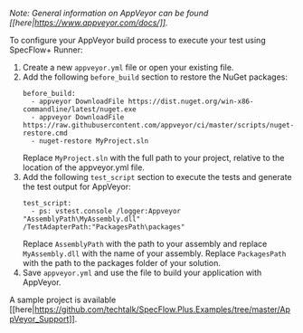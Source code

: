 *Note: General information on AppVeyor can be found [[here|https://www.appveyor.com/docs/]].*

To configure your AppVeyor build process to execute your test using SpecFlow+ Runner:

1. Create a new `appveyor.yml` file or open your existing file.
1. Add the following `before_build` section to restore the NuGet packages:  
   ```
   before_build:
     - appveyor DownloadFile https://dist.nuget.org/win-x86-commandline/latest/nuget.exe
     - appveyor DownloadFile https://raw.githubusercontent.com/appveyor/ci/master/scripts/nuget-restore.cmd
     - nuget-restore MyProject.sln
   ```
   Replace `MyProject.sln` with the full path to your project, relative to the location of the appveyor.yml file.
1. Add the following `test_script` section to execute the tests and generate the test output for AppVeyor:  
   ```
   test_script:
     - ps: vstest.console /logger:Appveyor "AssemblyPath\MyAssembly.dll" /TestAdapterPath:"PackagesPath\packages"
   ```
   Replace `AssemblyPath` with the path to your assembly and replace `MyAssembly.dll` with the name of your assembly. Replace `PackagesPath` with the path to the packages folder of your solution.
1. Save `appveyor.yml` and use the file to build your application with AppVeyor.

A sample project is available [[here|https://github.com/techtalk/SpecFlow.Plus.Examples/tree/master/AppVeyor_Support]].